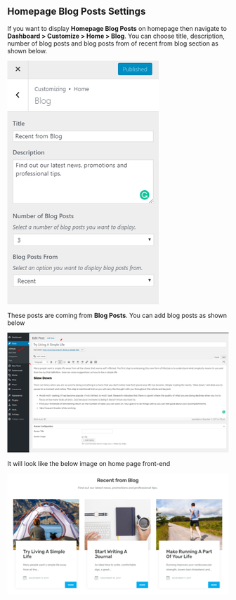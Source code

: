 ## **Homepage Blog Posts Settings**

If you want to display **Homepage Blog Posts** on homepage then navigate to **Dashboard > Customize > Home > Blog**. You can choose title, description, number of blog posts and blog posts from of recent from blog section as shown below.

![img](../../img/recent-from-blog.png)

These posts are coming from **Blog Posts**. You can add blog posts as shown below

![img](../../img/homepage-blog-posts.png)

It will look like the below image on home page front-end

![img](../../img/recent-from-blog-front.png)